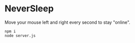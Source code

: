 # NeverSleep
Move your mouse left and right every second to stay "online".

```
npm i
node server.js
```
